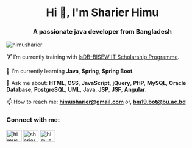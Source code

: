 <h1 align="center">Hi 👋, I'm Sharier Himu</h1>
<h3 align="center">A passionate java developer from Bangladesh</h3>

<p align="left"> <img src="https://komarev.com/ghpvc/?username=himusharier&label=Profile%20views&color=0e75b6&style=flat" alt="himusharier" /> </p>

🏋️ I’m currently training with [IsDB-BISEW IT Scholarship Programme](https://www.isdb-bisew.org/).

🌱 I’m currently learning **Java**, **Spring**, **Spring Boot**.

💬 Ask me about: **HTML**, **CSS**, **JavaScript**, **jQuery**, **PHP**, **MySQL**, **Oracle Database**, **PostgreSQL**, **UML**, **Java**, **JSP**, **JSF**, **Angular**.

📫 How to reach me: **himusharier@gmail.com** or, **bm19.bot@bu.ac.bd**

<h3 align="left">Connect with me:</h3>
<p align="left">
<a href="https://wa.me/+8801867849219" target="blank"><img align="center" src="https://raw.githubusercontent.com/rahuldkjain/github-profile-readme-generator/master/src/images/icons/Social/whatsapp.svg" alt="himusharier" height="30" width="40" /></a>
<a href="https://fb.com/sharier.himu" target="blank"><img align="center" src="https://raw.githubusercontent.com/rahuldkjain/github-profile-readme-generator/master/src/images/icons/Social/facebook.svg" alt="sharier.himu" height="30" width="40" /></a>
<a href="https://www.linkedin.com/in/sharier-himu" target="blank"><img align="center" src="https://raw.githubusercontent.com/rahuldkjain/github-profile-readme-generator/master/src/images/icons/Social/linked-in-alt.svg" alt="himusharier" height="30" width="40" /></a>
</p>

